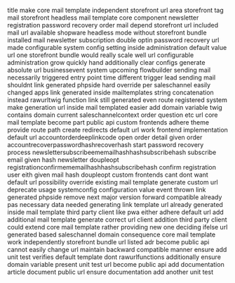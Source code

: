 title make core mail template independent storefront url area storefront tag mail storefront headless mail template core component newsletter registration password recovery order mail depend storefront url included mail url available shopware headless mode without storefront bundle installed mail newsletter subscription double optin password recovery url made configurable system config setting inside administration default value url one storefront bundle would really scale well url configurable administration grow quickly hand additionally clear configs generate absolute url businessevent system upcoming flowbuilder sending mail necessarily triggered entry point time different trigger lead sending mail shouldnt link generated phpside hard override per saleschannel easily changed apps link generated inside mailtemplates string concatenation instead rawurltwig function link still generated even route registered system make generation url inside mail templated easier add domain variable twig contains domain current saleschannelcontext order question etc url core mail template become part public api custom frontends adhere theme provide route path create redirects default url work frontend implementation default url accountorderdeeplinkcode open order detail given order accountrecoverpasswordhashrecoverhash start password recovery process newslettersubscribeememailhashhashsubscribehash subscribe email given hash newsletter doupleopt registrationconfirmememailhashhashsubscribehash confirm registration user eith given mail hash doupleopt custom frontends cant dont want default url possibility override existing mail template generate custom url deprecate usage systemconfig configuration value event thrown link generated phpside remove next major version forward compatible already pas necessary data needed generating link template url already generated inside mail template third party client like pwa either adhere default url add additional mail template generate correct url client addition third party client could extend core mail template rather providing new one deciding ifelse url generated based saleschannel domain consequence core mail template work independently storefront bundle url listed adr become public api cannot easily change url maintain backward compatible manner ensure add unit test verifies default template dont rawurlfunctions additionally ensure domain variable present unit test url become public api add documentation article document public url ensure documentation add another unit test